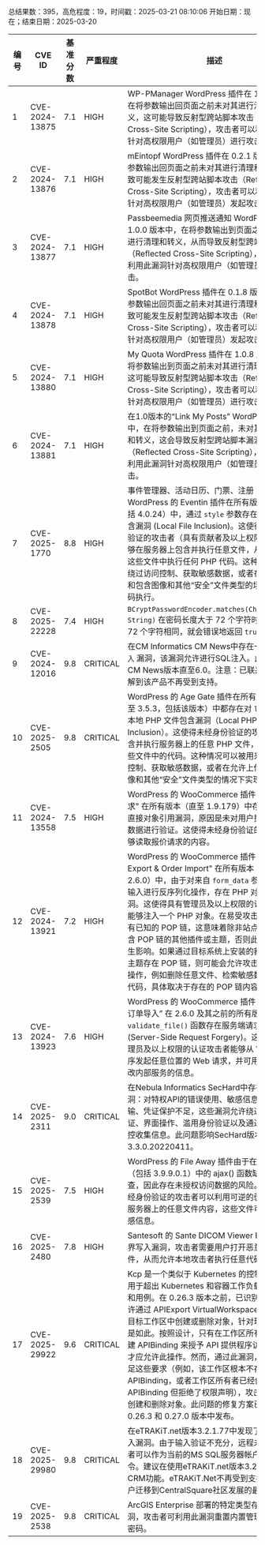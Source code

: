 总结果数：395，高危程度：19，时间戳：2025-03-21 08:10:06
开始日期：现在；结束日期：2025-03-20

| 编号 | CVE ID | 基准分数 | 严重程度 | 描述 | 参考资料 |
|-----|--------|------------|----------|-------------|------------|
| 1 | CVE-2024-13875 | 7.1  | HIGH | WP-PManager WordPress 插件在 1.2 版本中，在将参数输出回页面之前未对其进行清理和转义，这可能导致反射型跨站脚本攻击（Reflected Cross-Site Scripting），攻击者可以利用此漏洞针对高权限用户（如管理员）进行攻击。 | [1]https://wpscan.com/vulnerability/82c54fb5-f1d9-4bae-a3de-d4335809b81c/ |
| 2 | CVE-2024-13876 | 7.1  | HIGH | mEintopf WordPress 插件在 0.2.1 版本中，在将参数输出回页面之前未对其进行清理和转义，导致可能发生反射型跨站脚本攻击（Reflected Cross-Site Scripting），攻击者可以利用此漏洞针对高权限用户（如管理员）发起攻击。 | [1]https://wpscan.com/vulnerability/d80cd18a-065f-443b-b548-d780b785d68e/ |
| 3 | CVE-2024-13877 | 7.1  | HIGH | Passbeemedia 网页推送通知 WordPress 插件在 1.0.0 版本中，在将参数输出到页面之前，未对其进行清理和转义，从而导致反射型跨站脚本漏洞（Reflected Cross-Site Scripting），攻击者可以利用此漏洞针对高权限用户（如管理员）发起攻击。 | [1]https://wpscan.com/vulnerability/0e8ce3cf-1598-4c5d-b119-99d5f676e619/ |
| 4 | CVE-2024-13878 | 7.1  | HIGH | SpotBot WordPress 插件在 0.1.8 版本中，在将参数输出回页面之前未对其进行清理和转义，导致可能发生反射型跨站脚本攻击（Reflected Cross-Site Scripting），攻击者可以利用此漏洞针对高权限用户（如管理员）发起攻击。 | [1]https://wpscan.com/vulnerability/882b2022-4ed6-4d9e-8b35-f48ea1580884/ |
| 5 | CVE-2024-13880 | 7.1  | HIGH | My Quota WordPress 插件在 1.0.8 版本中，在将参数输出到页面之前未对其进行清理和转义，这可能导致反射型跨站脚本攻击（Reflected Cross-Site Scripting），攻击者可以利用此漏洞针对高权限用户（如管理员）进行攻击。 | [1]https://wpscan.com/vulnerability/bee3b002-e808-4402-8bf6-4375ed7b3807/ |
| 6 | CVE-2024-13881 | 7.1  | HIGH | 在1.0版本的“Link My Posts” WordPress 插件中，在将参数输出到页面之前，未对其进行清理和转义，这会导致反射型跨站脚本漏洞（Reflected Cross-Site Scripting），攻击者可以利用此漏洞针对高权限用户（如管理员）发起攻击。 | [1]https://wpscan.com/vulnerability/900fa2c6-0cac-4920-aef2-e8b94248b62e/ |
| 7 | CVE-2025-1770 | 8.8  | HIGH | 事件管理器、活动日历、门票、注册 - WordPress 的 Eventin 插件在所有版本（直至包括 4.0.24）中，通过 `style` 参数存在本地文件包含漏洞 (Local File Inclusion)。这使得经过身份验证的攻击者（具有贡献者及以上权限级别）能够在服务器上包含并执行任意文件，从而允许在这些文件中执行任何 PHP 代码。这种情况可用于绕过访问控制、获取敏感数据，或者在可以上传和包含图像和其他“安全”文件类型的场景下实现代码执行。 | [1]https://plugins.trac.wordpress.org/browser/wp-event-solution/tags/4.0.24/widgets/events-calendar/events-calendar.php#L715<br>[2]https://plugins.trac.wordpress.org/browser/wp-event-solution/tags/4.0.24/widgets/upcoming-event-tab/style/tab-1.php#L53<br>[3]https://plugins.trac.wordpress.org/changeset/3257023/<br>[4]https://www.wordfence.com/threat-intel/vulnerabilities/id/5f24baee-7003-449b-9072-d95fa1e26c8f?source=cve |
| 8 | CVE-2025-22228 | 7.4  | HIGH | `BCryptPasswordEncoder.matches(CharSequence, String)` 在密码长度大于 72 个字符时，只要前 72 个字符相同，就会错误地返回 `true`。 | [1]https://spring.io/security/cve-2025-22228 |
| 9 | CVE-2024-12016 | 9.8  | CRITICAL | 在CM Informatics CM News中存在一个 `SQL 注入` 漏洞，该漏洞允许进行SQL注入。此问题影响CM News版本直至6.0。注意：已联系厂商，了解到该产品不再受到支持。 | [1]https://www.usom.gov.tr/bildirim/tr-25-0072 |
| 10 | CVE-2025-2505 | 9.8  | CRITICAL | WordPress 的 Age Gate 插件在所有版本（最高至 3.5.3，包括该版本）中都存在对 `lang` 参数的本地 PHP 文件包含漏洞（Local PHP File Inclusion）。这使得未经身份验证的攻击者能够包含并执行服务器上的任意 PHP 文件，从而运行这些文件中的代码。这种情况可以被用来绕过访问控制、获取敏感数据，或者在允许上传和包含图像和其他“安全”文件类型的情况下实现代码执行。 | [1]https://plugins.trac.wordpress.org/browser/age-gate/trunk/vendor/agegate/common/src/Settings.php#L27<br>[2]https://plugins.trac.wordpress.org/changeset/3258075/<br>[3]https://www.wordfence.com/threat-intel/vulnerabilities/id/d6ac2996-098f-474c-b44e-78d5af7b503a?source=cve |
| 11 | CVE-2024-13558 | 7.5  | HIGH | WordPress 的 WooCommerce 插件 "NP 报价请求" 在所有版本（直至 1.9.179）中存在不安全的直接对象引用漏洞，原因是未对用户控制的关键数据进行验证。这使得未经身份验证的攻击者能够读取报价请求的内容。 | [1]https://plugins.trac.wordpress.org/changeset/3256816/<br>[2]https://wordpress.org/plugins/woo-rfq-for-woocommerce/#developers<br>[3]https://www.wordfence.com/threat-intel/vulnerabilities/id/5991c86b-6785-41a6-a5df-c65e8a28201c?source=cve |
| 12 | CVE-2024-13921 | 7.2  | HIGH | WordPress 的 WooCommerce 插件 "Order Export & Order Import" 在所有版本（包括 2.6.0）中，由于对来自 `form_data` 参数的不可信输入进行反序列化操作，存在 PHP 对象注入漏洞。这使得具有管理员及以上权限的认证攻击者能够注入一个 PHP 对象。在易受攻击的软件中没有已知的 POP 链，这意味着除非站点上安装了包含 POP 链的其他插件或主题，否则此漏洞不会产生影响。如果通过目标系统上安装的额外插件或主题存在 POP 链，则可能会允许攻击者执行某些操作，例如删除任意文件、检索敏感数据或执行代码，具体取决于存在的 POP 链内容。 | [1]https://plugins.trac.wordpress.org/browser/order-import-export-for-woocommerce/trunk/admin/modules/export/classes/class-export-ajax.php<br>[2]https://plugins.trac.wordpress.org/browser/order-import-export-for-woocommerce/trunk/admin/modules/import/classes/class-import-ajax.php<br>[3]https://plugins.trac.wordpress.org/changeset/3258567/<br>[4]https://wordpress.org/plugins/users-customers-import-export-for-wp-woocommerce/#developers<br>[5]https://www.wordfence.com/threat-intel/vulnerabilities/id/c5fcfa21-b3f7-4241-a931-9708ced4f811?source=cve |
| 13 | CVE-2024-13923 | 7.6  | HIGH | WordPress 的 WooCommerce 插件 “订单导出与订单导入” 在 2.6.0 及其之前的所有版本中，通过 `validate_file()` 函数存在服务端请求伪造漏洞 (Server-Side Request Forgery)。这使得具有管理员及以上权限的认证攻击者能够从 Web 应用程序发起任意位置的 Web 请求，并可用于查询和修改内部服务的信息。 | [1]https://plugins.trac.wordpress.org/browser/order-import-export-for-woocommerce/trunk/admin/modules/import/classes/class-import-ajax.php#L175<br>[2]https://plugins.trac.wordpress.org/changeset/3258567/<br>[3]https://wordpress.org/plugins/order-import-export-for-woocommerce/#developers<br>[4]https://www.wordfence.com/threat-intel/vulnerabilities/id/3283b3ff-1787-466b-9517-84bd715e4165?source=cve |
| 14 | CVE-2025-2311 | 9.0  | CRITICAL | 在Nebula Informatics SecHard中存在以下漏洞：对特权API的错误使用、敏感信息的明文传输、凭证保护不足，这些漏洞允许绕过身份验证、界面操作、滥用身份验证以及通过API事件监控收集信息。此问题影响SecHard版本：早于3.3.0.20220411。 | [1]https://www.usom.gov.tr/bildirim/tr-25-0074 |
| 15 | CVE-2025-2539 | 7.5  | HIGH | WordPress 的 File Away 插件由于在所有版本（包括 3.9.9.0.1）中的 ajax() 函数缺少权限检查，因此存在未授权访问数据的风险。这使得未经身份验证的攻击者可以利用可逆的弱算法读取服务器上的任意文件内容，这些文件可能包含敏感信息。 | [1]https://plugins.trac.wordpress.org/browser/file-away/trunk/lib/cls/class.fileaway_encrypted.php<br>[2]https://plugins.trac.wordpress.org/browser/file-away/trunk/lib/cls/class.fileaway_stats.php<br>[3]https://wordpress.org/plugins/file-away/#developers<br>[4]https://www.wordfence.com/threat-intel/vulnerabilities/id/5b23bd5c-db27-4d63-8461-1f36958a2ff6?source=cve |
| 16 | CVE-2025-2480 | 7.8  | HIGH | Santesoft 的 Sante DICOM Viewer Pro 存在越界写入漏洞，攻击者需要用户打开恶意的 DCM 文件，从而允许本地攻击者执行任意代码。 | [1]https://santesoft.com/win/sante-dicom-viewer-pro/download.html<br>[2]https://www.cisa.gov/news-events/ics-medical-advisories/icsma-25-079-01 |
| 17 | CVE-2025-29922 | 9.6  | CRITICAL | Kcp 是一个类似于 Kubernetes 的控制平面，适用于超出 Kubernetes 和容器工作负载的外形因素和用例。在 0.26.3 版本之前，已识别到的漏洞允许通过 APIExport VirtualWorkspace 在任何任意目标工作区中创建或删除对象，针对现有资源也是如此。按照设计，只有在工作区所有者通过创建 APIBinding 来授予 API 提供程序访问权限时，才应允许此操作。然而，通过此漏洞，即使不满足这些要求（例如，该工作区根本不存在 APIBinding，或者工作区所有者已经创建了 APIBinding 但拒绝了权限声明），攻击者仍然可以创建和删除对象。此问题的修复方案已在 kcp 0.26.3 和 0.27.0 版本中发布。 | [1]https://github.com/kcp-dev/kcp/commit/614ecbf35f11db00f65391ab6fbb1547ca8b5d38<br>[2]https://github.com/kcp-dev/kcp/pull/3338<br>[3]https://github.com/kcp-dev/kcp/security/advisories/GHSA-w2rr-38wv-8rrp |
| 18 | CVE-2025-29980 | 9.8  | CRITICAL | 在eTRAKiT.net版本3.2.1.77中发现了一个SQL注入漏洞。由于输入验证不充分，远程未认证攻击者可以作为当前的MS SQL服务器帐户运行任意命令。建议在使用eTRAKiT.net版本3.2.1.77时禁用CRM功能。eTRAKiT.Net不再受到支持，建议用户迁移到CentralSquare社区发展的最新版本。 | [1]https://github.com/cisagov/CSAF/pull/182/files#diff-53861466371a59578b21f5e4b4b6be7b2a6267c5d0fe81eda2a849bf6915ed8d<br>[2]https://raw.githubusercontent.com/cisagov/CSAF/develop/csaf_files/IT/white/2025/va-25-079-01.json |
| 19 | CVE-2025-2538 | 9.8  | CRITICAL | ArcGIS Enterprise 部署的特定类型存在一个漏洞，攻击者可利用此漏洞重置内置管理员帐户的密码。 | [1]https://www.esri.com/arcgis-blog/products/trust-arcgis/administration/portal-for-arcgis-security-2025-update-1-patch/ |